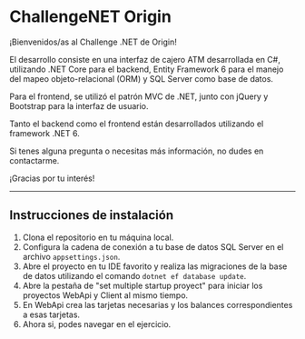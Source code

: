 # ChallengeNET Origin

¡Bienvenidos/as al Challenge .NET de Origin!

El desarrollo consiste en una interfaz de cajero ATM desarrollada en C#, utilizando .NET Core para el backend, Entity Framework 6 para el manejo del mapeo objeto-relacional (ORM) y SQL Server como base de datos.

Para el frontend, se utilizó el patrón MVC de .NET, junto con jQuery y Bootstrap para la interfaz de usuario.

Tanto el backend como el frontend están desarrollados utilizando el framework .NET 6.

Si tenes alguna pregunta o necesitas más información, no dudes en contactarme.

¡Gracias por tu interés!

---

## Instrucciones de instalación

1. Clona el repositorio en tu máquina local.
2. Configura la cadena de conexión a tu base de datos SQL Server en el archivo `appsettings.json`.
3. Abre el proyecto en tu IDE favorito y realiza las migraciones de la base de datos utilizando el comando `dotnet ef database update`.
4. Abre la pestaña de "set multiple startup proyect" para iniciar los proyectos WebApi y Client al mismo tiempo.
5. En WebApi crea las tarjetas necesarias y los balances correspondientes a esas tarjetas.
6. Ahora si, podes navegar en el ejercicio.

